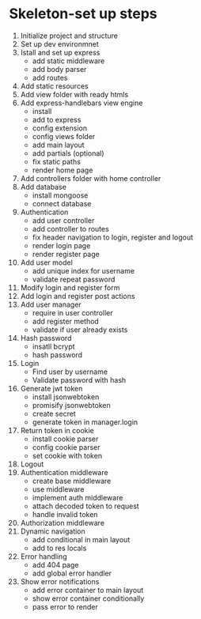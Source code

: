 # Skeleton-set up steps

1. Initialize project and structure
2. Set up dev environmnet
3. Istall and set up express
    * add static middleware
    * add body parser
    * add routes
4. Add static resources
5. Add view folder with ready htmls
6. Add express-handlebars view engine
    * install
    * add to express
    * config extension
    * config views folder
    * add main layout
    * add partials (optional)
    * fix static paths
    * render home page
7. Add controllers folder with home controller
8. Add database
    * install mongoose
    * connect database
9. Authentication 
    * add user controller
    * add controller to routes
    * fix header navigation to login, register and logout
    * render login page
    * render register page
10. Add user model
    * add unique index for username
    * validate repeat password
11. Modify login and register form
12. Add login and register post actions
13. Add user manager
    * require in user controller
    * add register method
    * validate if user already exists
14. Hash password
    * insatll bcrypt
    * hash password
15. Login 
    * Find user by username
    * Validate password with hash
16. Generate jwt token
    * install jsonwebtoken
    * promisify jsonwebtoken
    * create secret
    * generate token in manager.login
17. Return token in cookie
    * install cookie parser
    * config cookie parser
    * set cookie with token
18. Logout
19. Authentication middleware
    * create base middleware
    * use middleware
    * implement auth middleware
    * attach decoded token to request
    * handle invalid token
20. Authorization middleware
21. Dynamic navigation
    * add conditional in main layout
    * add to res locals
22. Error handling
    * add 404 page
    * add global error handler
23. Show error notifications
    * add error container to main layout
    * show error container conditionally 
    * pass error to render